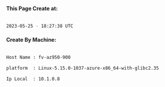 
   
#### This Page Create at:

```bash

2023-05-25 - 18:27:38 UTC

```

#### Create By Machine:

```bash

Host Name : fv-az950-900

platform  : Linux-5.15.0-1037-azure-x86_64-with-glibc2.35

Ip Local  : 10.1.0.8

```

